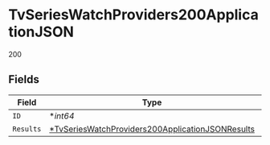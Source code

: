 # TvSeriesWatchProviders200ApplicationJSON

200


## Fields

| Field                                                                                                                          | Type                                                                                                                           | Required                                                                                                                       | Description                                                                                                                    | Example                                                                                                                        |
| ------------------------------------------------------------------------------------------------------------------------------ | ------------------------------------------------------------------------------------------------------------------------------ | ------------------------------------------------------------------------------------------------------------------------------ | ------------------------------------------------------------------------------------------------------------------------------ | ------------------------------------------------------------------------------------------------------------------------------ |
| `ID`                                                                                                                           | **int64*                                                                                                                       | :heavy_minus_sign:                                                                                                             | N/A                                                                                                                            | 1399                                                                                                                           |
| `Results`                                                                                                                      | [*TvSeriesWatchProviders200ApplicationJSONResults](../../models/operations/tvserieswatchproviders200applicationjsonresults.md) | :heavy_minus_sign:                                                                                                             | N/A                                                                                                                            |                                                                                                                                |